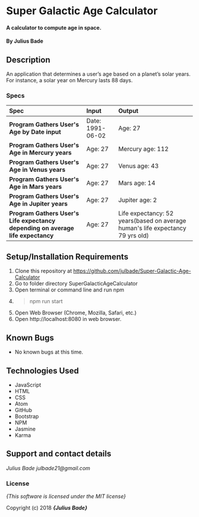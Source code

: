 # Super Galactic Age Calculator

#### A calculator to compute age in space.

#### By **Julius Bade**

## Description
  An application that determines a user’s age based on a planet’s solar years. For instance, a solar year on Mercury lasts 88 days.


### Specs
| Spec | Input | Output |
| :-------------     | :------------- | :------------- |
| **Program Gathers User's Age by Date input** | Date: 1991-06-02 | Age: 27 |
| **Program Gathers User's Age in Mercury years** | Age: 27 | Mercury age: 112 |
| **Program Gathers User's Age in Venus years** | Age: 27 | Venus age: 43 |
| **Program Gathers User's Age in Mars years** | Age: 27 | Mars age: 14 |
| **Program Gathers User's Age in Jupiter years** | Age: 27 | Jupiter age: 2 |
| **Program Gathers User's Life expectancy depending on average life expectancy** | Age: 27 | Life expectancy: 52 years(based on average human's life expectancy 79 yrs old) |



## Setup/Installation Requirements

1. Clone this repository at https://github.com/julbade/Super-Galactic-Age-Calculator
2. Go to folder directory SuperGalacticAgeCalculator
3. Open terminal or command line and run npm
4. > npm run start
11. Open Web Browser (Chrome, Mozilla, Safari, etc.)
12. Open http://localhost:8080 in web browser.

## Known Bugs
* No known bugs at this time.

## Technologies Used
* JavaScript
* HTML
* CSS
* Atom
* GitHub
* Bootstrap
* NPM
* Jasmine
* Karma


## Support and contact details


_Julius Bade julbade21@gmail.com_

### License

*{This software is licensed under the MIT license}*

Copyright (c) 2018 **_{Julius Bade}_**
